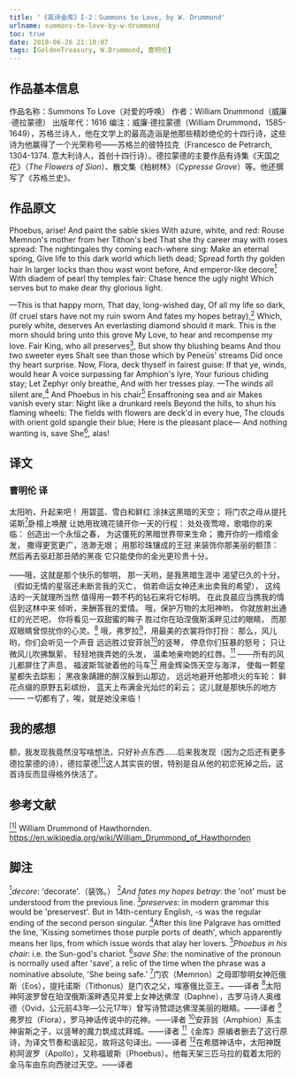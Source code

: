 ```yaml
---
title: '《英诗金库》I-2：Summons to Love, by W. Drummond'
urlname: summons-to-love-by-w-drummond
toc: true
date: 2018-06-26 21:10:07
tags: [GoldenTreasury, W.Drummond, 曹明伦]
---
```


## 作品基本信息

作品名称：Summons To Love（对爱的呼唤）
作者：William Drummond（威廉·德拉蒙德）
出版年代：1616
编注：威廉·德拉蒙德（William Drummond，1585-1649），苏格兰诗人，他在文学上的最高造诣是他那些精妙绝伦的十四行诗，这些诗为他赢得了一个光荣称号——苏格兰的彼特拉克（Francesco de Petrarch, 1304-1374. 意大利诗人，首创十四行诗）。德拉蒙德的主要作品有诗集《天国之花》（*The Flowers of Sion*）、散文集《柏树林》（*Cypresse Grove*）等。他还撰写了《苏格兰史》。

## 作品原文

Phoebus, arise!
And paint the sable skies
With azure, white, and red:
Rouse Memnon's mother from her Tithon's bed
That she thy career may with roses spread:
The nightingales thy coming each-where sing:
Make an eternal spring,
Give life to this dark world which lieth dead;
Spread forth thy golden hair
In larger locks than thou wast wont before,
And emperor-like decore<a href="#note1" id="note1ref"><sup>1</sup></a>
With diadem of pearl thy temples fair:
Chase hence the ugly night
Which serves but to make dear thy glorious light.

—This is that happy morn,
That day, long-wished day,
Of all my life so dark,
(If cruel stars have not my ruin sworn
And fates my hopes betray),<a href="#note2" id="note2ref"><sup>2</sup></a>
Which, purely white, deserves
An everlasting diamond should it mark.
This is the morn should bring unto this grove
My Love, to hear and recompense my love.
Fair King, who all preserves<a href="#note3" id="note3ref"><sup>3</sup></a>,
But show thy blushing beams
And thou two sweeter eyes
Shalt see than those which by Peneüs' streams
Did once thy heart surprise.
Now, Flora, deck thyself in fairest guise:
If that ye, winds, would hear
A voice surpassing far Amphion's lyre,
Your furious chiding stay;
Let Zephyr only breathe,
And with her tresses play.
—The winds all silent are,<a href="#note4" id="note4ref"><sup>4</sup></a>
And Phoebus in his chair<a href="#note5" id="note5ref"><sup>5</sup></a>
Ensaffroning sea and air
Makes vanish every star:
Night like a drunkard reels
Beyond the hills, to shun his flaming wheels:
The fields with flowers are deck'd in every hue,
The clouds with orient gold spangle their blue;
Here is the pleasant place—
And nothing wanting is, save She<a href="#note6" id="note6ref"><sup>6</sup></a>, alas!

## 译文
### 曹明伦 译

太阳哟，升起来吧！
用碧蓝、雪白和鲜红
涂抹这黑暗的天空；
将门农之母从提托诺斯<a href="#note7" id="note7ref"><sup>7</sup></a>卧榻上唤醒
让她用玫瑰花铺开你一天的行程：
处处夜莺啼，歌唱你的来临：
创造出一个永恒之春，
为这僵死的黑暗世界带来生命；
撒开你的一绺绺金发，
撒得更宽更广，浩渺无垠；
用那珍珠镶成的王冠
来装饰你那美丽的额顶：
然后再去驱赶那丑陋的黑夜
它只能使你的金光更珍贵十分。

——哦，这就是那个快乐的黎明，
那一天哟，是我黑暗生涯中
渴望已久的十分，
（假如无情的星宿还未断言我的灭亡，
倘若命运女神还未出卖我的希望），
这纯洁的一天就理所当然
值得用一颗不朽的钻石来将它标明。
在此良晨应当携我的情侣到这林中来
倾听，来酬答我的爱情。
哦，保护万物的太阳神哟，
你就放射出通红的光芒吧，
你将看见一双甜蜜的眸子
胜过你在珀涅俄斯溪畔见过的眼睛，
而那双眼睛曾惊扰你的心灵。<a href="#note8" id="note8ref"><sup>8</sup></a>
哦，弗罗拉<a href="#note9" id="note9ref"><sup>9</sup></a>，用最美的衣裳将你打扮：
那么，风儿哟，你们会听见一个声音
远远胜过安菲翁<a href="#note10" id="note10ref"><sup>10</sup></a>的竖琴，
停息你们狂暴的怒号；
只让微风儿吹拂飘萦，
轻轻地拨弄她的头发，
温柔地亲吻她的红唇。<a href="#note11" id="note11ref"><sup>11</sup></a>
——所有的风儿都屏住了声息，
福波斯驾驶着他的马车<a href="#note12" id="note12ref"><sup>12</sup></a>
用金辉染饰天空与海洋，
使每一颗星星都失去踪影；
黑夜象蹒跚的醉汉躲到山那边，
远远地避开他那喷火的车轮：
鲜花点缀的原野五彩缤纷，
蓝天上布满金光灿烂的彩云；
这儿就是那快乐的地方——
一切都有了，唉，就是她没来临！


## 我的感想

额，我发现我竟然没写啥想法，只好补点东西……后来我发现（因为之后还有更多德拉蒙德的诗），德拉蒙德<a href="#bib1" id="bib1ref"><sup>[1]</sup></a>这人其实丧的很，特别是自从他的初恋死掉之后。这首诗反而显得格外快活了。

## 参考文献
<a id="bib1" href="#bib1ref"><sup>[1]</sup></a> William Drummond of Hawthornden. <https://en.wikipedia.org/wiki/William_Drummond_of_Hawthornden>

## 脚注
<a id="note1" href="#note1ref"><sup>1</sup></a>*decore*: 'decorate'.（装饰。）
<a id="note2" href="#note2ref"><sup>2</sup></a>*And fates my hopes betray*: the 'not' must be understood from the previous line.
<a id="note3" href="#note3ref"><sup>3</sup></a>*preserves*: in modern grammar this would be 'preservest'. But in 14th-century English, -s was the regular ending of the second person singular.
<a id="note4" href="#note4ref"><sup>4</sup></a>After this line Palgrave has omitted the line, 'Kissing sometimes those purple ports of death', which apparently means her lips, from which issue words that alay her lovers.
<a id="note5" href="#note5ref"><sup>5</sup></a>*Phoebus in his chair*: i.e. the Sun-god's chariot.
<a id="note6" href="#note6ref"><sup>6</sup></a>*save She*: the nominative of the pronoun is normally used after 'save', a relic of the time when the phrase was a nominative absolute, 'She being safe.'
<a id="note7" href="#note7ref"><sup>7</sup></a>门农（Memnon）之母即黎明女神厄俄斯（Eos），提托诺斯（Tithonus）是门农之父，埃塞俄比亚王。——译者
<a id="note8" href="#note8ref"><sup>8</sup></a>太阳神阿波罗曾在珀涅俄斯溪畔遇见并爱上女神达佛涅（Daphne），古罗马诗人奥维德（Ovid，公元前43年—公元17年）曾写诗赞颂达佛涅美丽的眼睛。——译者
<a id="note9" href="#note9ref"><sup>9</sup></a>弗罗拉（Flora），罗马神话传说中的花神。——译者
<a id="note10" href="#note10ref"><sup>10</sup></a>安菲翁（Amphion）系主神宙斯之子，以竖琴的魔力筑成忒拜城。——译者
<a id="note11" href="#note11ref"><sup>11</sup></a>《金库》原编者删去了这行原诗，为译文节奏和谐起见，故将这句译出。——译者
<a id="note12" href="#note12ref"><sup>12</sup></a>在希腊神话中，太阳神既称阿波罗（Apollo），又称福玻斯（Phoebus）。他每天架三匹马拉的载着太阳的金马车由东向西驶过天空。——译者
